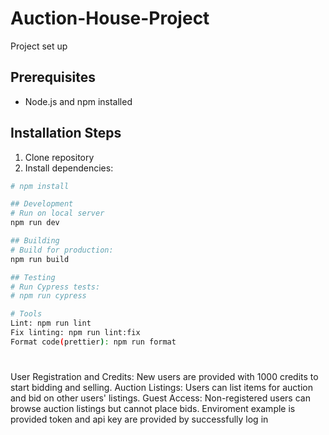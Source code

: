 # Auction-House-Project

Project set up

## Prerequisites

- Node.js and npm installed

## Installation Steps

1. Clone repository
2. Install dependencies:

```bash
# npm install

## Development
# Run on local server
npm run dev

## Building
# Build for production:
npm run build

## Testing
# Run Cypress tests:
# npm run cypress

# Tools
Lint: npm run lint
Fix linting: npm run lint:fix
Format code(prettier): npm run format

```
# 
User Registration and Credits:
New users are provided with 1000 credits to start bidding and selling.
Auction Listings:
Users can list items for auction and bid on other users' listings.
Guest Access:
Non-registered users can browse auction listings but cannot place bids.
Enviroment example is provided token and api key are provided by successfully log in 
